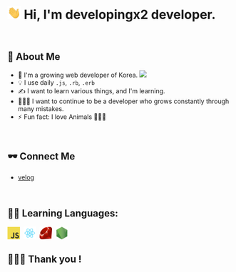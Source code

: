 # <img src="https://raw.githubusercontent.com/ABSphreak/ABSphreak/master/gifs/Hi.gif" width="30px"> Hi, I'm developingx2 developer. 
<br>

## 🤠 About Me 
- 🌱 I'm a growing web developer of Korea. <img src="https://media.giphy.com/media/LmNwrBhejkK9EFP504/giphy.gif" width="30">
- 💡 I use daily ```.js```, ```.rb```, ```.erb```
- ✍️ I want to learn various things, and I'm learning.
- 👩🏻‍🔧 I want to continue to be a developer who grows constantly through many mistakes.
- ⚡ Fun fact: I love Animals 🐶🐱🐼
<br>

## 🕶 Connect Me
- [velog](https://velog.io/@boori)
<br>

## 👨‍💻 Learning Languages:
<a href="#"><img alt="JavaScript" title="JavaScript" height="28px"
                        src="https://raw.githubusercontent.com/github/explore/80688e429a7d4ef2fca1e82350fe8e3517d3494d/topics/javascript/javascript.png" /></a>&nbsp;
<a href="#"><img alt="React" title="React" height="28px"
                        src="https://raw.githubusercontent.com/github/explore/80688e429a7d4ef2fca1e82350fe8e3517d3494d/topics/react/react.png" /></a>&nbsp;
<a href="#"><img alt="Ruby" title="Ruby" height="28px"
                        src="https://raw.githubusercontent.com/github/explore/80688e429a7d4ef2fca1e82350fe8e3517d3494d/topics/ruby/ruby.png" /></a>&nbsp;
<a href="#"><img alt="NodeJS" title="NodeJS" height="28px"
                        src="https://raw.githubusercontent.com/github/explore/80688e429a7d4ef2fca1e82350fe8e3517d3494d/topics/nodejs/nodejs.png" /></a>
<br>                     

## 🏃🏻‍♀️ Thank you !
                     
